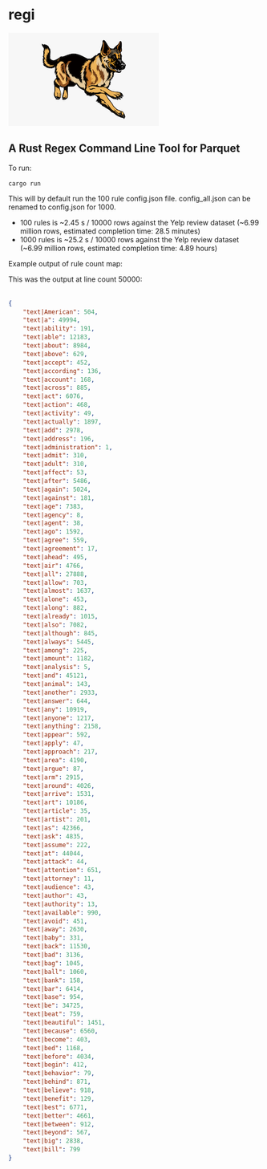 # regi

![regi](regi.png)

## A Rust Regex Command Line Tool for Parquet

To run:
```
cargo run
```

This will by default run the 100 rule config.json file. config_all.json can be renamed to config.json for 1000. 

- 100 rules is ~2.45 s / 10000 rows against the Yelp review dataset (~6.99 million rows, estimated completion time: 28.5 minutes)
- 1000 rules is ~25.2 s / 10000 rows against the Yelp review dataset (~6.99 million rows, estimated completion time: 4.89 hours)

Example output of rule count map:

This was the output at line count 50000:
```json

{
    "text|American": 504,
    "text|a": 49994,
    "text|ability": 191,
    "text|able": 12183,
    "text|about": 8984,
    "text|above": 629,
    "text|accept": 452,
    "text|according": 136,
    "text|account": 168,
    "text|across": 885,
    "text|act": 6076,
    "text|action": 468,
    "text|activity": 49,
    "text|actually": 1897,
    "text|add": 2978,
    "text|address": 196,
    "text|administration": 1,
    "text|admit": 310,
    "text|adult": 310,
    "text|affect": 53,
    "text|after": 5486,
    "text|again": 5024,
    "text|against": 181,
    "text|age": 7383,
    "text|agency": 8,
    "text|agent": 38,
    "text|ago": 1592,
    "text|agree": 559,
    "text|agreement": 17,
    "text|ahead": 495,
    "text|air": 4766,
    "text|all": 27888,
    "text|allow": 703,
    "text|almost": 1637,
    "text|alone": 453,
    "text|along": 882,
    "text|already": 1015,
    "text|also": 7082,
    "text|although": 845,
    "text|always": 5445,
    "text|among": 225,
    "text|amount": 1182,
    "text|analysis": 5,
    "text|and": 45121,
    "text|animal": 143,
    "text|another": 2933,
    "text|answer": 644,
    "text|any": 10919,
    "text|anyone": 1217,
    "text|anything": 2158,
    "text|appear": 592,
    "text|apply": 47,
    "text|approach": 217,
    "text|area": 4190,
    "text|argue": 87,
    "text|arm": 2915,
    "text|around": 4026,
    "text|arrive": 1531,
    "text|art": 10186,
    "text|article": 35,
    "text|artist": 201,
    "text|as": 42366,
    "text|ask": 4835,
    "text|assume": 222,
    "text|at": 44044,
    "text|attack": 44,
    "text|attention": 651,
    "text|attorney": 11,
    "text|audience": 43,
    "text|author": 43,
    "text|authority": 13,
    "text|available": 990,
    "text|avoid": 451,
    "text|away": 2630,
    "text|baby": 331,
    "text|back": 11530,
    "text|bad": 3136,
    "text|bag": 1045,
    "text|ball": 1060,
    "text|bank": 158,
    "text|bar": 6414,
    "text|base": 954,
    "text|be": 34725,
    "text|beat": 759,
    "text|beautiful": 1451,
    "text|because": 6560,
    "text|become": 403,
    "text|bed": 1168,
    "text|before": 4034,
    "text|begin": 412,
    "text|behavior": 79,
    "text|behind": 871,
    "text|believe": 918,
    "text|benefit": 129,
    "text|best": 6771,
    "text|better": 4661,
    "text|between": 912,
    "text|beyond": 567,
    "text|big": 2838,
    "text|bill": 799
}
```